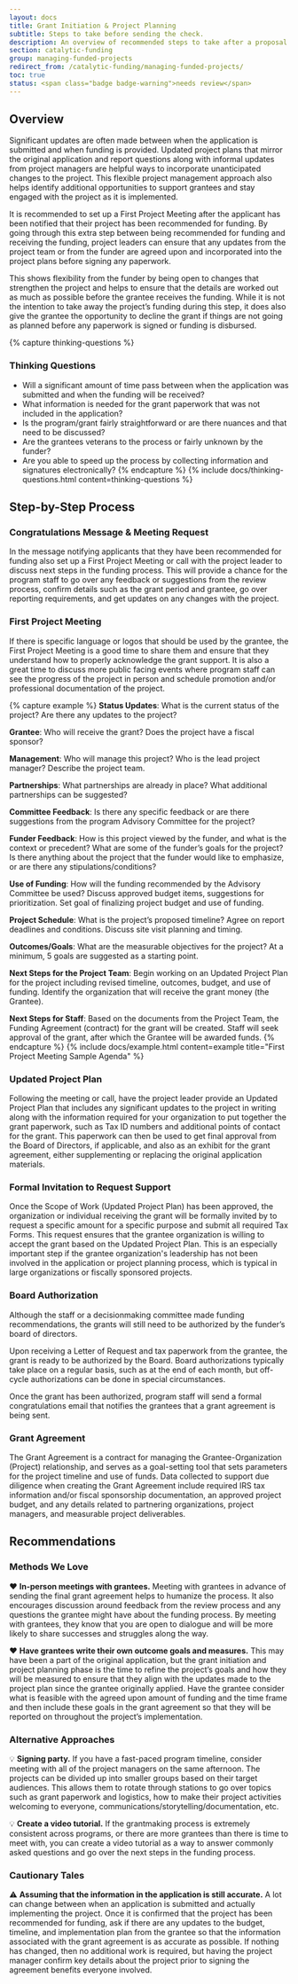 ```yaml
---
layout: docs
title: Grant Initiation & Project Planning
subtitle: Steps to take before sending the check.
description: An overview of recommended steps to take after a proposal has been recommended for funding. Provides best practices for building an open relationship with grantees, encouraging regular updates and being understanding of changes to implementation plans. Useful for funders looking to have a more hands-on relationship with grantees.
section: catalytic-funding
group: managing-funded-projects
redirect_from: /catalytic-funding/managing-funded-projects/
toc: true
status: <span class="badge badge-warning">needs review</span>
---
```


## Overview

Significant updates are often made between when the application is submitted and when funding is provided. Updated project plans that mirror the original application and report questions along with informal updates from project managers are helpful ways to incorporate unanticipated changes to the project. This flexible project management approach also helps identify additional opportunities to support grantees and stay engaged with the project as it is implemented.

It is recommended to set up a First Project Meeting after the applicant has been notified that their project has been recommended for funding. By going through this extra step between being recommended for funding and receiving the funding, project leaders can ensure that any updates from the project team or from the funder are agreed upon and incorporated into the project plans before signing any paperwork.

This shows flexibility from the funder by being open to changes that strengthen the project and helps to ensure that the details are worked out as much as possible before the grantee receives the funding. While it is not the intention to take away the project’s funding during this step, it does also give the grantee the opportunity to decline the grant if things are not going as planned before any paperwork is signed or funding is disbursed.

{% capture thinking-questions %}
### Thinking Questions

* Will a significant amount of time pass between when the application was submitted and when the funding will be received?
* What information is needed for the grant paperwork that was not included in the application?
* Is the program/grant fairly straightforward or are there nuances and that need to be discussed?
* Are the grantees veterans to the process or fairly unknown by the funder?
* Are you able to speed up the process by collecting information and signatures electronically?
{% endcapture %}
{% include docs/thinking-questions.html content=thinking-questions %}

## Step-by-Step Process

### Congratulations Message & Meeting Request
In the message notifying applicants that they have been recommended for funding also set up a First Project Meeting or call with the project leader to discuss next steps in the funding process. This will provide a chance for the program staff to go over any feedback or suggestions from the review process, confirm details such as the grant period and grantee, go over reporting requirements, and get updates on any changes with the project.

### First Project Meeting

If there is specific language or logos that should be used by the grantee, the First Project Meeting is a good time to share them and ensure that they understand how to properly acknowledge the grant support. It is also a great time to discuss more public facing events where program staff can see the progress of the project in person and schedule promotion and/or professional documentation of the project.

{% capture example %}
**Status Updates**: What is the current status of the project?  Are there any updates to the project?

**Grantee**: Who will receive the grant? Does the project have a fiscal sponsor?

**Management**: Who will manage this project? Who is the lead project manager? Describe the project team.

**Partnerships**: What partnerships are already in place? What additional partnerships can be suggested?

**Committee Feedback**: Is there any specific feedback or are there suggestions from the program Advisory Committee for the project?

**Funder Feedback**: How is this project viewed by the funder, and what is the context or precedent?  What are some of the funder’s goals for the project?  Is there anything about the project that the funder would like to emphasize, or are there any stipulations/conditions?

**Use of Funding**: How will the funding recommended by the Advisory Committee be used?  Discuss approved budget items, suggestions for prioritization.  Set goal of finalizing project budget and use of funding.

**Project Schedule**: What is the project’s proposed timeline?  Agree on report deadlines and conditions. Discuss site visit planning and timing.

**Outcomes/Goals**: What are the measurable objectives for the project?  At a minimum, 5 goals are suggested as a starting point.

**Next Steps for the Project Team**: Begin working on an Updated Project Plan for the project including revised timeline, outcomes, budget, and use of funding. Identify the organization that will receive the grant money (the Grantee).

**Next Steps for Staff**: Based on the documents from the Project Team, the Funding Agreement (contract) for the grant will be created. Staff will seek approval of the grant, after which the Grantee will be awarded funds.
{% endcapture %}
{% include docs/example.html content=example title="First Project Meeting Sample Agenda" %}

### Updated Project Plan

Following the meeting or call, have the project leader provide an Updated Project Plan that includes any significant updates to the project in writing along with the information required for your organization to put together the grant paperwork, such as Tax ID numbers and additional points of contact for the grant. This paperwork can then be used to get final approval from the Board of Directors, if applicable, and also as an exhibit for the grant agreement, either supplementing or replacing the original application materials.

### Formal Invitation to Request Support

Once the Scope of Work (Updated Project Plan) has been approved, the organization or individual receiving the grant will be formally invited by to request a specific amount for a specific purpose and submit all required Tax Forms. This request ensures that the grantee organization is willing to accept the grant based on the Updated Project Plan. This is an especially important step if the grantee organization's leadership has not been involved in the application or project planning process, which is typical in large organizations or fiscally sponsored projects.

### Board Authorization
Although the staff or a decisionmaking committee made funding recommendations, the grants will still need to be authorized by the funder’s board of directors.

Upon receiving a Letter of Request and tax paperwork from the grantee, the grant is ready to be authorized by the Board. Board authorizations typically take place on a regular basis, such as at the end of each month, but off-cycle authorizations can be done in special circumstances.

Once the grant has been authorized, program staff will send a formal congratulations email that notifies the grantees that a grant agreement is being sent.

### Grant Agreement
The Grant Agreement is a contract for managing the Grantee-Organization (Project) relationship, and serves as a goal-setting tool that sets parameters for the project timeline and use of funds.  Data collected to support due diligence when creating the Grant Agreement include required IRS tax information and/or fiscal sponsorship documentation, an approved project budget, and any details related to partnering organizations, project managers, and measurable project deliverables.


## Recommendations

### Methods We Love

:heart: **In-person meetings with grantees.** Meeting with grantees in advance of sending the final grant agreement helps to humanize the process. It also encourages discussion around feedback from the review process and any questions the grantee might have about the funding process. By meeting with grantees, they know that you are open to dialogue and will be more likely to share successes and struggles along the way.

:heart: **Have grantees write their own outcome goals and measures.** This may have been a part of the original application, but the grant initiation and project planning phase is the time to refine the project’s goals and how they will be measured to ensure that they align with the updates made to the project plan since the grantee originally applied. Have the grantee consider what is feasible with the agreed upon amount of funding and the time frame and then include these goals in the grant agreement so that they will be reported on throughout the project’s implementation.

### Alternative Approaches

:bulb: **Signing party.** If you have a fast-paced program timeline, consider meeting with all of the project managers on the same afternoon. The projects can be divided up into smaller groups based on their target audiences. This allows them to rotate through stations to go over topics such as grant paperwork and logistics, how to make their project activities welcoming to everyone, communications/storytelling/documentation, etc.

:bulb: **Create a video tutorial.** If the grantmaking process is extremely consistent across programs, or there are more grantees than there is time to meet with, you can create a video tutorial as a way to answer commonly asked questions and go over the next steps in the funding process.

### Cautionary Tales

:warning: **Assuming that the information in the application is still accurate.** A lot can change between when an application is submitted and actually implementing the project. Once it is confirmed that the project has been recommended for funding, ask if there are any updates to the budget, timeline, and implementation plan from the grantee so that the information associated with the grant agreement is as accurate as possible. If nothing has changed, then no additional work is required, but having the project manager confirm key details about the project prior to signing the agreement benefits everyone involved.
